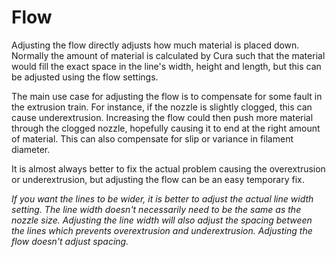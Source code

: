 Flow
====
Adjusting the flow directly adjusts how much material is placed down. Normally the amount of material is calculated by Cura such that the material would fill the exact space in the line's width, height and length, but this can be adjusted using the flow settings.

The main use case for adjusting the flow is to compensate for some fault in the extrusion train. For instance, if the nozzle is slightly clogged, this can cause underextrusion. Increasing the flow could then push more material through the clogged nozzle, hopefully causing it to end at the right amount of material. This can also compensate for slip or variance in filament diameter.

It is almost always better to fix the actual problem causing the overextrusion or underextrusion, but adjusting the flow can be an easy temporary fix.

*If you want the lines to be wider, it is better to adjust the actual line width setting. The line width doesn't necessarily need to be the same as the nozzle size. Adjusting the line width will also adjust the spacing between the lines which prevents overextrusion and underextrusion. Adjusting the flow doesn't adjust spacing.*